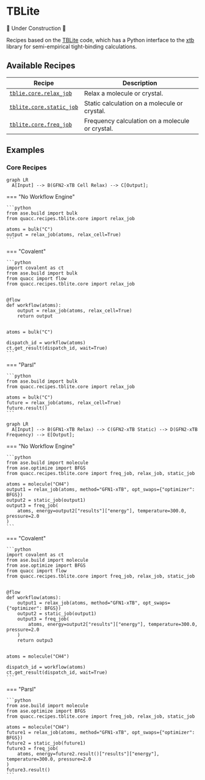 # TBLite

🚧 Under Construction 🚧

Recipes based on the [TBLite](https://github.com/tblite/tblite) code, which has a Python interface to the [xtb](https://github.com/grimme-lab/xtb) library for semi-empirical tight-binding calculations.

## Available Recipes

| Recipe                                                                                                                                                 | Description                                     |
| ------------------------------------------------------------------------------------------------------------------------------------------------------ | ----------------------------------------------- |
| [`tblie.core.relax_job`](https://quantum-accelerators.github.io/quacc/reference/quacc/recipes/tblite/core.html#quacc.recipes.tblite.core.relax_job)    | Relax a molecule or crystal.                    |
| [`tblite.core.static_job`](https://quantum-accelerators.github.io/quacc/reference/quacc/recipes/tblite/core.html#quacc.recipes.tblite.core.static_job) | Static calculation on a molecule or crystal.    |
| [`tblite.core.freq_job`](https://quantum-accelerators.github.io/quacc/reference/quacc/recipes/tblite/core.html#quacc.recipes.tblite.core.freq_job)     | Frequency calculation on a molecule or crystal. |

## Examples

### Core Recipes

```mermaid
graph LR
  A[Input] --> B(GFN2-xTB Cell Relax) --> C[Output];
```

=== "No Workflow Engine"

    ```python
    from ase.build import bulk
    from quacc.recipes.tblite.core import relax_job

    atoms = bulk("C")
    output = relax_job(atoms, relax_cell=True)
    ```

=== "Covalent"

    ```python
    import covalent as ct
    from ase.build import bulk
    from quacc import flow
    from quacc.recipes.tblite.core import relax_job


    @flow
    def workflow(atoms):
        output = relax_job(atoms, relax_cell=True)
        return output


    atoms = bulk("C")

    dispatch_id = workflow(atoms)
    ct.get_result(dispatch_id, wait=True)
    ```

=== "Parsl"

    ```python
    from ase.build import bulk
    from quacc.recipes.tblite.core import relax_job

    atoms = bulk("C")
    future = relax_job(atoms, relax_cell=True)
    future.result()
    ```

```mermaid
graph LR
  A[Input] --> B(GFN1-xTB Relax) --> C(GFN2-xTB Static) --> D(GFN2-xTB Frequency) --> E[Output];
```

=== "No Workflow Engine"

    ```python
    from ase.build import molecule
    from ase.optimize import BFGS
    from quacc.recipes.tblite.core import freq_job, relax_job, static_job

    atoms = molecule("CH4")
    output1 = relax_job(atoms, method="GFN1-xTB", opt_swaps={"optimizer": BFGS})
    output2 = static_job(output1)
    output3 = freq_job(
        atoms, energy=output2["results"]["energy"], temperature=300.0, pressure=2.0
    )
    ```

=== "Covalent"

    ```python
    import covalent as ct
    from ase.build import molecule
    from ase.optimize import BFGS
    from quacc import flow
    from quacc.recipes.tblite.core import freq_job, relax_job, static_job


    @flow
    def workflow(atoms):
        output1 = relax_job(atoms, method="GFN1-xTB", opt_swaps={"optimizer": BFGS})
        output2 = static_job(output1)
        output3 = freq_job(
            atoms, energy=output2["results"]["energy"], temperature=300.0, pressure=2.0
        )
        return outpu3


    atoms = molecule("CH4")

    dispatch_id = workflow(atoms)
    ct.get_result(dispatch_id, wait=True)
    ```

=== "Parsl"

    ```python
    from ase.build import molecule
    from ase.optimize import BFGS
    from quacc.recipes.tblite.core import freq_job, relax_job, static_job

    atoms = molecule("CH4")
    future1 = relax_job(atoms, method="GFN1-xTB", opt_swaps={"optimizer": BFGS})
    future2 = static_job(future1)
    future3 = freq_job(
        atoms, energy=future2.result()["results"]["energy"], temperature=300.0, pressure=2.0
    )
    future3.result()
    ```
